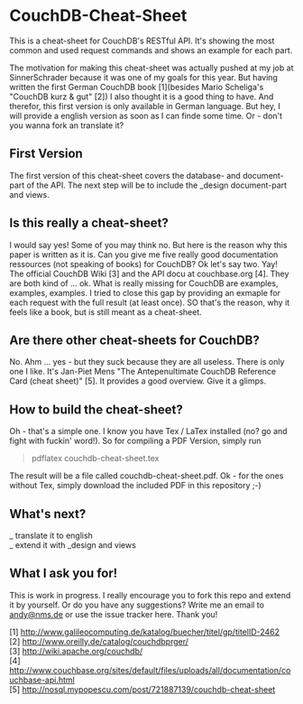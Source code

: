 # CouchDB-Cheat-Sheet

This is a cheat-sheet for CouchDB's RESTful API. It's showing the most common and used request commands and shows
an example for each part. 

The motivation for making this cheat-sheet was actually pushed at my job at SinnerSchrader because it was one of my 
goals for this year. But having written the first German CouchDB book [1](besides Mario Scheliga's "CouchDB kurz & gut" [2]) I
also thought it is a good thing to have. And therefor, this first version is only available in German language. But hey, 
I will provide a english version as soon as I can finde some time. Or - don't you wanna fork an translate it? 

## First Version

The first version of this cheat-sheet covers the database- and document-part of the API. The next step will be to include
the _design document-part and views. 

## Is this really a cheat-sheet?

I would say yes! Some of you may think no. But here is the reason why this paper is written as it is. Can you give me 
five really good documentation ressources (not speaking of books) for CouchDB? Ok let's say two. Yay! The official CouchDB 
Wiki [3] and the API docu at couchbase.org [4]. They are both kind of ... ok. What is really missing for CouchDB are 
examples, examples, examples. I tried to close this gap by providing an exmaple for each request with the full result (at 
least once). SO that's the reason, why it feels like a book, but is still meant as a cheat-sheet.

## Are there other cheat-sheets for CouchDB?

No. Ahm ... yes - but they suck because they are all useless. There is only one I like. It's Jan-Piet Mens 
"The Antepenultimate CouchDB Reference Card (cheat sheet)" [5]. It provides a good overview. Give it a glimps. 

## How to build the cheat-sheet?

Oh - that's a simple one. I know you have Tex / LaTex installed (no? go and fight with fuckin' word!). So for 
compiling a PDF Version, simply run

> pdflatex couchdb-cheat-sheet.tex

The result will be a file called couchdb-cheat-sheet.pdf. Ok - for the ones without Tex, simply download the included 
PDF in this repository ;-)

## What's next?

_ translate it to english  
_ extend it with _design and views  

## What I ask you for!

This is work in progress. I really encourage you to fork this repo and extend it by yourself. Or do you have any 
suggestions? Write me an email to andy@nms.de or use the issue tracker here. Thank you! 

[1] http://www.galileocomputing.de/katalog/buecher/titel/gp/titelID-2462  
[2] http://www.oreilly.de/catalog/couchdbprger/  
[3] http://wiki.apache.org/couchdb/  
[4] http://www.couchbase.org/sites/default/files/uploads/all/documentation/couchbase-api.html  
[5] http://nosql.mypopescu.com/post/721887139/couchdb-cheat-sheet  
